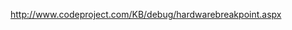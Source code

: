 <p><a title="http://www.codeproject.com/KB/debug/hardwarebreakpoint.aspx" href="http://www.codeproject.com/KB/debug/hardwarebreakpoint.aspx">http://www.codeproject.com/KB/debug/hardwarebreakpoint.aspx</a></p><p>&nbsp;<br /></p>